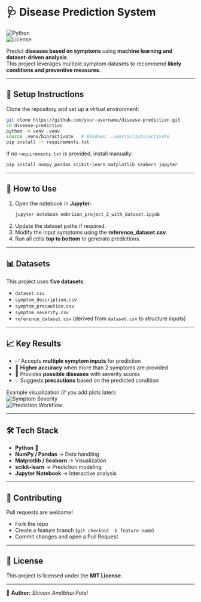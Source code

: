 # 🩺 Disease Prediction System

![Python](https://img.shields.io/badge/python-3.10-blue)  
![License](https://img.shields.io/badge/license-MIT-green)

Predict **diseases based on symptoms** using **machine learning and dataset-driven analysis**.  
This project leverages multiple symptom datasets to recommend **likely conditions and preventive measures**.

---

## 📂 Setup Instructions
Clone the repository and set up a virtual environment:

```bash
git clone https://github.com/your-username/disease-prediction.git
cd disease-prediction
python -m venv .venv
source .venv/bin/activate   # Windows: .venv\Scripts\activate
pip install -r requirements.txt
```

If no `requirements.txt` is provided, install manually:

```bash
pip install numpy pandas scikit-learn matplotlib seaborn jupyter
```

---

## 🔄 How to Use
1. Open the notebook in **Jupyter**:
   ```bash
   jupyter notebook embrizon_project_2_with_dataset.ipynb
   ```
2. Update the dataset paths if required.  
3. Modify the input symptoms using the **reference_dataset.csv**.  
4. Run all cells **top to bottom** to generate predictions.

---

## 📊 Datasets
This project uses **five datasets**:
- `dataset.csv`  
- `symptom_description.csv`  
- `symptom_precaution.csv`  
- `symptom_severity.csv`  
- `reference_dataset.csv` (derived from `dataset.csv` to structure inputs)

---

## 📈 Key Results
- ✅ Accepts **multiple symptom inputs** for prediction  
- 🔄 **Higher accuracy** when more than 2 symptoms are provided  
- 🧾 Provides **possible diseases** with severity scores  
- 💡 Suggests **precautions** based on the predicted condition  

Example visualization (if you add plots later):  
![Symptom Severity](docs/symptom_severity.png)  
![Prediction Workflow](docs/prediction_flow.png)

---

## 🛠️ Tech Stack
- **Python** 🐍  
- **NumPy / Pandas** → Data handling  
- **Matplotlib / Seaborn** → Visualization  
- **scikit-learn** → Prediction modeling  
- **Jupyter Notebook** → Interactive analysis  

---

## 🤝 Contributing
Pull requests are welcome!  
- Fork the repo  
- Create a feature branch (`git checkout -b feature-name`)  
- Commit changes and open a Pull Request  

---

## 📜 License
This project is licensed under the **MIT License**.  

---

📌 **Author:** *Shivam Amitbhai Patel*
